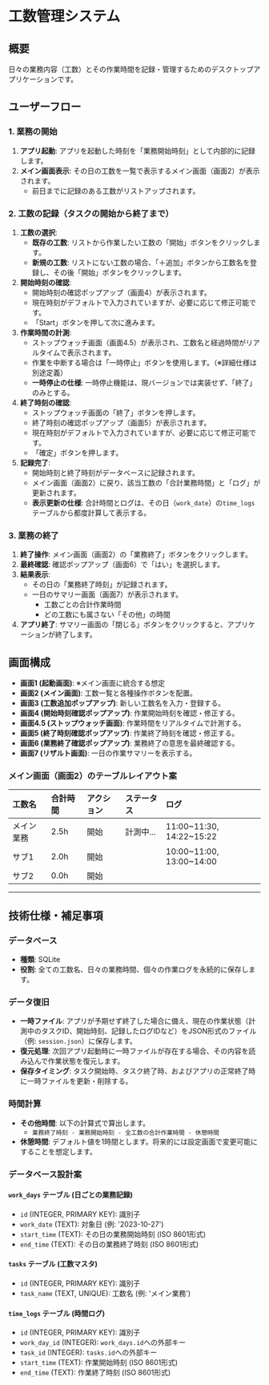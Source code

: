# 工数管理システム

## 概要
日々の業務内容（工数）とその作業時間を記録・管理するためのデスクトップアプリケーションです。

## ユーザーフロー

### 1. 業務の開始
1.  **アプリ起動**: アプリを起動した時刻を「業務開始時刻」として内部的に記録します。
2.  **メイン画面表示**: その日の工数を一覧で表示するメイン画面（画面2）が表示されます。
    -   前日までに記録のある工数がリストアップされます。

### 2. 工数の記録（タスクの開始から終了まで）
1.  **工数の選択**:
    -   **既存の工数**: リストから作業したい工数の「開始」ボタンをクリックします。
    -   **新規の工数**: リストにない工数の場合、「＋追加」ボタンから工数名を登録し、その後「開始」ボタンをクリックします。
2.  **開始時刻の確認**:
    -   開始時刻の確認ポップアップ（画面4）が表示されます。
    -   現在時刻がデフォルトで入力されていますが、必要に応じて修正可能です。
    -   「Start」ボタンを押して次に進みます。
3.  **作業時間の計測**:
    -   ストップウォッチ画面（画面4.5）が表示され、工数名と経過時間がリアルタイムで表示されます。
    -   作業を中断する場合は「一時停止」ボタンを使用します。（※詳細仕様は別途定義）
    -   **一時停止の仕様**: 一時停止機能は、現バージョンでは実装せず、「終了」のみとする。
4.  **終了時刻の確認**:
    -   ストップウォッチ画面の「終了」ボタンを押します。
    -   終了時刻の確認ポップアップ（画面5）が表示されます。
    -   現在時刻がデフォルトで入力されていますが、必要に応じて修正可能です。
    -   「確定」ボタンを押します。
5.  **記録完了**:
    -   開始時刻と終了時刻がデータベースに記録されます。
    -   メイン画面（画面2）に戻り、該当工数の「合計業務時間」と「ログ」が更新されます。
    -   **表示更新の仕様**: 合計時間とログは、その日（`work_date`）の`time_logs`テーブルから都度計算して表示する。

### 3. 業務の終了
1.  **終了操作**: メイン画面（画面2）の「業務終了」ボタンをクリックします。
2.  **最終確認**: 確認ポップアップ（画面6）で「はい」を選択します。
3.  **結果表示**:
    -   その日の「業務終了時刻」が記録されます。
    -   一日のサマリー画面（画面7）が表示されます。
        -   工数ごとの合計作業時間
        -   どの工数にも属さない「その他」の時間
4.  **アプリ終了**: サマリー画面の「閉じる」ボタンをクリックすると、アプリケーションが終了します。

## 画面構成

*   **画面1 (起動画面)**: ※メイン画面に統合する想定
*   **画面2 (メイン画面)**: 工数一覧と各種操作ボタンを配置。
*   **画面3 (工数追加ポップアップ)**: 新しい工数名を入力・登録する。
*   **画面4 (開始時刻確認ポップアップ)**: 作業開始時刻を確認・修正する。
*   **画面4.5 (ストップウォッチ画面)**: 作業時間をリアルタイムで計測する。
*   **画面5 (終了時刻確認ポップアップ)**: 作業終了時刻を確認・修正する。
*   **画面6 (業務終了確認ポップアップ)**: 業務終了の意思を最終確認する。
*   **画面7 (リザルト画面)**: 一日の作業サマリーを表示する。

### メイン画面（画面2）のテーブルレイアウト案

| 工数名     | 合計時間 | アクション | ステータス | ログ                               |
| :--------- | :------- | :--------- | :--------- | :--------------------------------- |
| メイン業務 | 2.5h     | 開始       | 計測中...  | 11:00~11:30, 14:22~15:22           |
| サブ1      | 2.0h     | 開始       |            | 10:00~11:00, 13:00~14:00           |
| サブ2      | 0.0h     | 開始       |            |                                    |

---

## 技術仕様・補足事項

### データベース
-   **種類**: SQLite
-   **役割**: 全ての工数名、日々の業務時間、個々の作業ログを永続的に保存します。

### データ復旧
-   **一時ファイル**: アプリが予期せず終了した場合に備え、現在の作業状態（計測中のタスクID、開始時刻、記録したログIDなど）をJSON形式のファイル（例: `session.json`）に保存します。
-   **復元処理**: 次回アプリ起動時に一時ファイルが存在する場合、その内容を読み込んで作業状態を復元します。
-   **保存タイミング**: タスク開始時、タスク終了時、およびアプリの正常終了時に一時ファイルを更新・削除する。

### 時間計算
-   **その他時間**: 以下の計算式で算出します。
    -   `業務終了時刻 - 業務開始時刻 - 全工数の合計作業時間 - 休憩時間`
-   **休憩時間**: デフォルト値を1時間とします。将来的には設定画面で変更可能にすることを想定します。

### データベース設計案

#### `work_days` テーブル (日ごとの業務記録)
- `id` (INTEGER, PRIMARY KEY): 識別子
- `work_date` (TEXT): 対象日 (例: '2023-10-27')
- `start_time` (TEXT): その日の業務開始時刻 (ISO 8601形式)
- `end_time` (TEXT): その日の業務終了時刻 (ISO 8601形式)

#### `tasks` テーブル (工数マスタ)
- `id` (INTEGER, PRIMARY KEY): 識別子
- `task_name` (TEXT, UNIQUE): 工数名 (例: 'メイン業務')

#### `time_logs` テーブル (時間ログ)
- `id` (INTEGER, PRIMARY KEY): 識別子
- `work_day_id` (INTEGER): `work_days.id`への外部キー
- `task_id` (INTEGER): `tasks.id`への外部キー
- `start_time` (TEXT): 作業開始時刻 (ISO 8601形式)
- `end_time` (TEXT): 作業終了時刻 (ISO 8601形式)